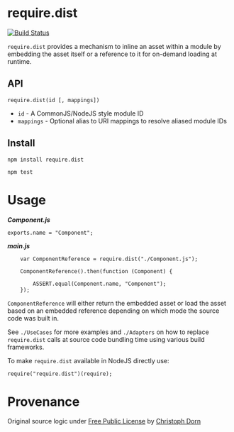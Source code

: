 require.dist
=============

[![Build Status](https://circleci.com/gh/pinf/require.dist.svg?style=svg)](https://circleci.com/gh/pinf/require.dist)

`require.dist` provides a mechanism to inline an asset within a module by embedding
the asset itself or a reference to it for on-demand loading at runtime.

API
---

```
require.dist(id [, mappings])
```
  * `id` - A CommonJS/NodeJS style module ID
  * `mappings` - Optional alias to URI mappings to resolve aliased module IDs


Install
-------

    npm install require.dist

    npm test


Usage
=====

***Component.js***
```
exports.name = "Component";
```

***main.js***
```
    var ComponentReference = require.dist("./Component.js");

    ComponentReference().then(function (Component) {

        ASSERT.equal(Component.name, "Component");
    });
```

`ComponentReference` will either return the embedded asset or load the asset based
on an embedded reference depending on which mode the source code was built in.

See `./UseCases` for more examples and `./Adapters` on how to replace
`require.dist` calls at source code bundling time using various
build frameworks.

To make `require.dist` available in NodeJS directly use:
```
require("require.dist")(require);
```


Provenance
==========

Original source logic under [Free Public License](https://opensource.org/licenses/FPL-1.0.0) by [Christoph Dorn](http://christophdorn.com/)

